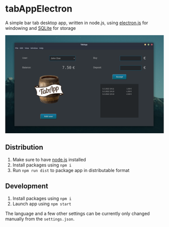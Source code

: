 # tabAppElectron
A simple bar tab desktop app, written in node.js, using [electron.js](https://www.electronjs.org/) for windowing and [SQLite](https://www.sqlite.org/) for storage

<img src="./docs/assets/screenshot.png" width="650">

## Distribution

1. Make sure to have [node.js](https://nodejs.org) installed
1. Install packages using `npm i`
1. Run `npm run dist` to package app in distributable format


## Development

1. Install packages using `npm i`
1. Launch app using `npm start` 

The language and a few other settings can be currently only changed manually from the `settings.json`.